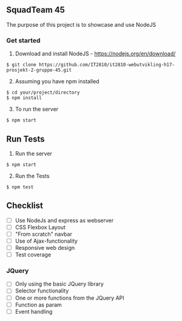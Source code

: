 ## SquadTeam 45

 The purpose of this project is to showcase and use NodeJS

### Get started

1. Download and install NodeJS - https://nodejs.org/en/download/

```
$ git clone https://github.com/IT2810/it2810-webutvikling-h17-prosjekt-2-gruppe-45.git
```

2. Assuming you have npm installed
```
$ cd your/project/directory
$ npm install
```
3. To run the server
```
$ npm start
```

## Run Tests

1.  Run the server
```
$ npm start
```

2. Run the Tests
```
$ npm test
```

## Checklist

- [ ] Use NodeJs and express as webserver
- [ ] CSS Flexbox Layout
- [ ] "From scratch" navbar
- [ ] Use of Ajax-functionality
- [ ] Responsive web design
- [ ] Test coverage

### JQuery
- [ ] Only using the basic JQuery library
- [ ] Selector functionality
- [ ] One or more functions from the JQuery API
- [ ] Function as param
- [ ] Event handling
